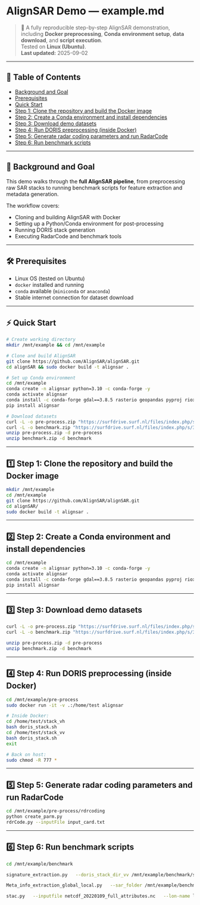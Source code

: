 # AlignSAR Demo — example.md

> 🚀 A fully reproducible step-by-step AlignSAR demonstration, including **Docker preprocessing**, **Conda environment setup**, **data download**, and **script execution**.  
> Tested on **Linux (Ubuntu)**.  
> **Last updated:** 2025-09-02

---

## 🧭 Table of Contents

- [Background and Goal](#background-and-goal)  
- [Prerequisites](#prerequisites)  
- [Quick Start](#quick-start-tldr)  
- [Step 1: Clone the repository and build the Docker image](#step-1-clone-the-repository-and-build-the-docker-image)  
- [Step 2: Create a Conda environment and install dependencies](#step-2-create-a-conda-environment-and-install-dependencies)  
- [Step 3: Download demo datasets](#step-3-download-demo-datasets)  
- [Step 4: Run DORIS preprocessing (inside Docker)](#step-4-run-doris-preprocessing-inside-docker)  
- [Step 5: Generate radar coding parameters and run RadarCode](#step-5-generate-radar-coding-parameters-and-run-radarcode)  
- [Step 6: Run benchmark scripts](#step-6-run-benchmark-scripts)  

---

## 📌 Background and Goal

This demo walks through the **full AlignSAR pipeline**, from preprocessing raw SAR stacks to running benchmark scripts for feature extraction and metadata generation.  

The workflow covers:
- Cloning and building AlignSAR with Docker
- Setting up a Python/Conda environment for post-processing
- Running DORIS stack generation
- Executing RadarCode and benchmark tools

---

## 🛠 Prerequisites

- Linux OS (tested on Ubuntu)
- `docker` installed and running
- `conda` available (`miniconda` or `anaconda`)
- Stable internet connection for dataset download

---

## ⚡ Quick Start

```bash
# Create working directory
mkdir /mnt/example && cd /mnt/example

# Clone and build AlignSAR
git clone https://github.com/AlignSAR/alignSAR.git
cd alignSAR && sudo docker build -t alignsar .

# Set up Conda environment
cd /mnt/example
conda create -n alignsar python=3.10 -c conda-forge -y
conda activate alignsar
conda install -c conda-forge gdal==3.8.5 rasterio geopandas pyproj rioxarray -y
pip install alignsar

# Download datasets
curl -L -o pre-process.zip "https://surfdrive.surf.nl/files/index.php/s/TfqPqI7HTWeKCh7/download"
curl -L -o benchmark.zip "https://surfdrive.surf.nl/files/index.php/s/3J1f2m1nT4vG3eE/download"
unzip pre-process.zip -d pre-process
unzip benchmark.zip -d benchmark
```

---

## 1️⃣ Step 1: Clone the repository and build the Docker image

```bash
mkdir /mnt/example
cd /mnt/example
git clone https://github.com/AlignSAR/alignSAR.git
cd alignSAR/
sudo docker build -t alignsar .
```

---

## 2️⃣ Step 2: Create a Conda environment and install dependencies

```bash
cd /mnt/example
conda create -n alignsar python=3.10 -c conda-forge -y
conda activate alignsar
conda install -c conda-forge gdal==3.8.5 rasterio geopandas pyproj rioxarray -y
pip install alignsar
```

---

## 3️⃣ Step 3: Download demo datasets

```bash
curl -L -o pre-process.zip "https://surfdrive.surf.nl/files/index.php/s/TfqPqI7HTWeKCh7/download"
curl -L -o benchmark.zip "https://surfdrive.surf.nl/files/index.php/s/3J1f2m1nT4vG3eE/download"

unzip pre-process.zip -d pre-process
unzip benchmark.zip -d benchmark
```

---

## 4️⃣ Step 4: Run DORIS preprocessing (inside Docker)

```bash
cd /mnt/example/pre-process
sudo docker run -it -v .:/home/test alignsar

# Inside Docker:
cd /home/test/stack_vh
bash doris_stack.sh
cd /home/test/stack_vv
bash doris_stack.sh
exit

# Back on host:
sudo chmod -R 777 *
```

---

## 5️⃣ Step 5: Generate radar coding parameters and run RadarCode

```bash
cd /mnt/example/pre-process/rdrcoding
python create_parm.py
rdrCode.py --inputFile input_card.txt
```

---

## 6️⃣ Step 6: Run benchmark scripts

```bash
cd /mnt/example/benchmark

signature_extraction.py   --doris_stack_dir_vv /mnt/example/benchmark/stack_vv   --doris_stack_dir_vh /mnt/example/benchmark/stack_vh   --master_date 20220214   --crop_first_line 500   --crop_last_line 1440   --crop_first_pixel 16000   --crop_last_pixel 18350   --lines_full 2842   --pixels_full 22551   --netcdf_lines 2350   --netcdf_pixels 940   --lam_file /mnt/example/benchmark/stack_vv/lam.raw   --phi_file /mnt/example/benchmark/stack_vv/phi.raw   --sar_folder_path /mnt/example/benchmark/unzipped_SAR_data   --max_images 30

Meta_info_extraction_global_local.py   --sar_folder /mnt/example/benchmark/unzipped_SAR_data/   --folder_num 0   --xml_num 0   --lon_max 6.6342616   --lon_min 6.4574795   --lat_max 53.12726   --lat_min 53.12726   --master_date 20220214   --crp_list '[500, 1440, 16000, 18350]'

stac.py   --inputfile netcdf_20220109_full_attributes.nc   --lon-name lon.tif   --lat-name lat.tif   --num-x 10   --num-y 10
```



